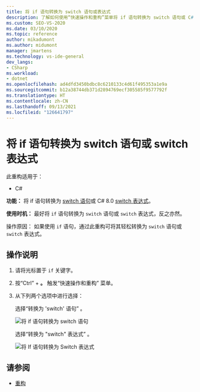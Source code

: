 ```yaml
---
title: 将 if 语句转换为 switch 语句或表达式
description: 了解如何使用“快速操作和重构”菜单将 if 语句转换为 switch 语句或 C# 8.0 switch 表达式。
ms.custom: SEO-VS-2020
ms.date: 03/10/2020
ms.topic: reference
author: mikadumont
ms.author: midumont
manager: jmartens
ms.technology: vs-ide-general
dev_langs:
- CSharp
ms.workload:
- dotnet
ms.openlocfilehash: ad4dfd3450bdbc8c6210133c4d61f495353a1e9a
ms.sourcegitcommit: b12a38744db371d2894769ecf305585f9577792f
ms.translationtype: HT
ms.contentlocale: zh-CN
ms.lasthandoff: 09/13/2021
ms.locfileid: "126641797"
---
```

# <a name="convert-if-statement-to-switch-statement-or-switch-expression"></a>将 if 语句转换为 switch 语句或 switch 表达式

此重构适用于：

- C#

**功能：** 将 if 语句转换为 [switch 语句](/dotnet/csharp/language-reference/keywords/switch)或 C# 8.0 [switch 表达式](/dotnet/csharp/whats-new/csharp-8#switch-expressions)。

**使用时机：** 最好将 `if` 语句转换为 `switch` 语句或 `switch` 表达式，反之亦然。

操作原因：  如果使用 `if` 语句，通过此重构可将其轻松转换为 `switch` 语句或 `switch` 表达式。

## <a name="how-to"></a>操作说明

1. 请将光标置于 `if` 关键字。
2. 按“Ctrl”  + **。** 触发“快速操作和重构”  菜单。
3. 从下列两个选项中进行选择：

    选择“转换为 'switch' 语句”  。

   ![将 if 语句转换为 switch 语句](media/convert-if-to-switch-statement.png)

    选择“转换为 "switch" 表达式”  。

    ![将 If 语句转换为 Switch 表达式](media/convert-if-to-switch-expression.png)

## <a name="see-also"></a>请参阅

- [重构](../refactoring-in-visual-studio.md)
